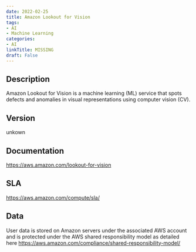 ```yaml
---
date: 2022-02-25
title: Amazon Lookout for Vision
tags: 
- AI
- Machine Learning
categories: 
- AI
linkTitle: MISSING
draft: False
---
```


## Description

Amazon Lookout for Vision is a machine learning (ML) service that spots defects and anomalies in visual representations using computer vision (CV).

## Version

unkown

## Documentation

https://aws.amazon.com/lookout-for-vision

## SLA

https://aws.amazon.com/compute/sla/

## Data

User data is stored on Amazon servers under the associated AWS account and is protected under the AWS shared responsibility model as detailed here https://aws.amazon.com/compliance/shared-responsibility-model/

